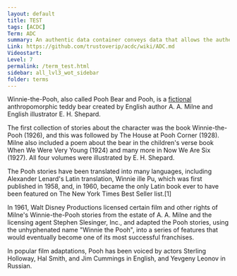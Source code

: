 ```yaml
---
layout: default
title: TEST
tags: [ACDC]
Term: ADC
summary: An authentic data container conveys data that allows the authenticity of its content to be proved.
Link: https://github.com/trustoverip/acdc/wiki/ADC.md
Videostart:
Level: 7
permalink: /term_test.html
sidebar: all_lvl3_wot_sidebar
folder: terms
---
```


<div data-level="1">

Winnie-the-Pooh, also called Pooh Bear and Pooh, is a <a href="https://example.com/fictional-original">fictional</a> anthropomorphic teddy bear created by English author A. A. Milne and English illustrator E. H. Shepard.

</div>

<div data-level="2">

The first collection of stories about the character was the book Winnie-the-Pooh (1926), and this was followed by The House at Pooh Corner (1928). Milne also included a poem about the bear in the children's verse book When We Were Very Young (1924) and many more in Now We Are Six (1927). All four volumes were illustrated by E. H. Shepard.

</div>

<div data-level="3">

<div className="youtube-video" data-youtubeid="RE2QClKir1E" data-starttime="23"></div>
<div className="youtube-video" data-youtubeid="FBOVYD3zUrk" data-starttime="33"></div>
<div className="youtube-video" data-youtubeid="OHMgPNSP1RU" data-starttime="43"></div>

</div>

<div data-level="1">

The Pooh stories have been translated into many languages, including Alexander Lenard's Latin translation, Winnie ille Pu, which was first published in 1958, and, in 1960, became the only Latin book ever to have been featured on The New York Times Best Seller list.[1]

</div>

<div data-level="3">

In 1961, Walt Disney Productions licensed certain film and other rights of Milne's Winnie-the-Pooh stories from the estate of A. A. Milne and the licensing agent Stephen Slesinger, Inc., and adapted the Pooh stories, using the unhyphenated name "Winnie the Pooh", into a series of features that would eventually become one of its most successful franchises.

</div>

<div data-level="3">

In popular film adaptations, Pooh has been voiced by actors Sterling Holloway, Hal Smith, and Jim Cummings in English, and Yevgeny Leonov in Russian.

</div>
